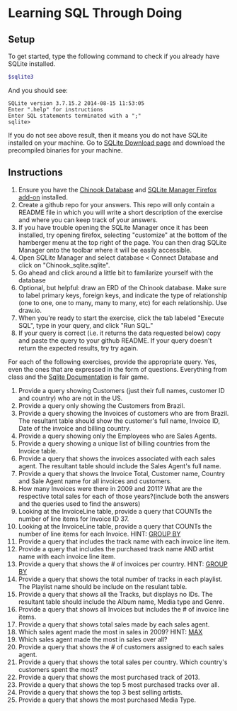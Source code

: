 # Learning SQL Through Doing

## Setup

To get started, type the following command to check if you already have SQLite installed.

```bash
$sqlite3
```

And you should see:

```
SQLite version 3.7.15.2 2014-08-15 11:53:05
Enter ".help" for instructions
Enter SQL statements terminated with a ";"
sqlite>
```

If you do not see above result, then it means you do not have SQLite installed on your machine. Go to [SQLite Download page](http://www.sqlite.org/download.html) and download the precompiled binaries for your machine.

## Instructions

1. Ensure you have the [Chinook Database](http://chinookdatabase.codeplex.com/) and [SQLite Manager Firefox add-on](https://addons.mozilla.org/en-US/firefox/addon/sqlite-manager/) installed.
1. Create a github repo for your answers. This repo will  only contain a README file in which you will write a short description of the exercise and where you can keep track of your answers.
1. If you have trouble opening the SQLite Manager once it has been installed, try opening firefox, selecting "customize" at the bottom of the hamberger menu at the top right of the page. You can then drag SQLite Manager onto the toolbar where it will be easily accessible.
1. Open SQLite Manager and select database < Connect Database and click on "Chinook_sqlite.sqlite".
1. Go ahead and click around a little bit to familarize yourself with the database
1. Optional, but helpful: draw an ERD of the Chinook database. Make sure to label primary keys, foreign keys, and indicate the type of relationship (one to one, one to many, many to many, etc) for each relationship. Use draw.io.
1. When you're ready to start the exercise, click the tab labeled "Execute SQL", type in your query, and click "Run SQL."
1. If your query is correct (i.e. it returns the data requested below) copy and paste the query to your github README. If your query doesn't return the expected results, try try again.

For each of the following exercises, provide the appropriate query. Yes, even the ones that are expressed in the form of questions. Everything from class and the [Sqlite Documentation](http://www.sqlite.org/) is fair game.

1. Provide a query showing Customers (just their full names, customer ID and country) who are not in the US.
1. Provide a query only showing the Customers from Brazil.
1. Provide a query showing the Invoices of customers who are from Brazil. The resultant table should show the customer's full name, Invoice ID, Date of the invoice and billing country.
1. Provide a query showing only the Employees who are Sales Agents.
1. Provide a query showing a unique list of billing countries from the Invoice table.
1. Provide a query that shows the invoices associated with each sales agent. The resultant table should include the Sales Agent's full name.
1. Provide a query that shows the Invoice Total, Customer name, Country and Sale Agent name for all invoices and customers.
1. How many Invoices were there in 2009 and 2011? What are the respective total sales for each of those years?(include both the answers and the queries used to find the answers)
1. Looking at the InvoiceLine table, provide a query that COUNTs the number of line items for Invoice ID 37.
1. Looking at the InvoiceLine table, provide a query that COUNTs the number of line items for each Invoice. HINT: [GROUP BY](http://www.sqlite.org/lang_select.html#resultset)
1. Provide a query that includes the track name with each invoice line item.
1. Provide a query that includes the purchased track name AND artist name with each invoice line item.
1. Provide a query that shows the # of invoices per country. HINT: [GROUP BY](http://www.sqlite.org/lang_select.html#resultset)
1. Provide a query that shows the total number of tracks in each playlist. The Playlist name should be include on the resulant table.
1. Provide a query that shows all the Tracks, but displays no IDs. The resultant table should include the Album name, Media type and Genre.
1. Provide a query that shows all Invoices but includes the # of invoice line items.
1. Provide a query that shows total sales made by each sales agent.
1. Which sales agent made the most in sales in 2009? HINT: [MAX](https://www.sqlite.org/lang_aggfunc.html#maxggunc)
1. Which sales agent made the most in sales over all?
1. Provide a query that shows the # of customers assigned to each sales agent.
1. Provide a query that shows the total sales per country. Which country's customers spent the most?
1. Provide a query that shows the most purchased track of 2013.
1. Provide a query that shows the top 5 most purchased tracks over all.
1. Provide a query that shows the top 3 best selling artists.
1. Provide a query that shows the most purchased Media Type.
